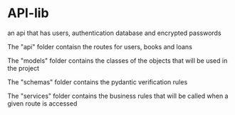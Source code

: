 # API-lib
an api that has users, authentication database and encrypted passwords



The "api" folder contaisn the routes for  users, books and loans

The "models" folder contains the classes of the objects that will be used in the project

The "schemas" folder contains the pydantic verification rules

The "services" folder contains the business rules that will be called when a given route is accessed